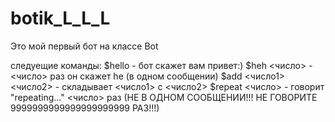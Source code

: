 # botik_L_L_L

Это мой первый бот на классе Bot

следуещие команды:
$hello - бот скажет вам привет:)
$heh <число> - <число> раз он скажет he (в одном сообщении)
$add <число1> <число2> - складывает <число1> с <число2>
$repeat <число> - говорит "repeating..." <число> раз (НЕ В ОДНОМ СООБЩЕНИИ!!! НЕ ГОВОРИТЕ 9999999999999999999999 РАЗ!!!)
